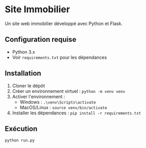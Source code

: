 # Site Immobilier

Un site web immobilier développé avec Python et Flask.

## Configuration requise
- Python 3.x
- Voir `requirements.txt` pour les dépendances

## Installation
1. Cloner le dépôt
2. Créer un environnement virtuel : `python -m venv venv`
3. Activer l'environnement :
   - Windows : `.\venv\Scripts\activate`
   - MacOS/Linux : `source venv/bin/activate`
4. Installer les dépendances : `pip install -r requirements.txt`

## Exécution
```bash
python run.py
```
